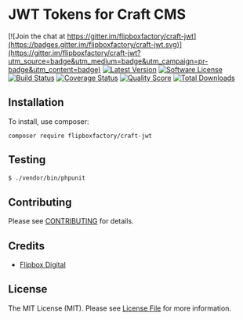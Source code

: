 # JWT Tokens for Craft CMS
[![Join the chat at https://gitter.im/flipboxfactory/craft-jwt](https://badges.gitter.im/flipboxfactory/craft-jwt.svg)](https://gitter.im/flipboxfactory/craft-jwt?utm_source=badge&utm_medium=badge&utm_campaign=pr-badge&utm_content=badge)
[![Latest Version](https://img.shields.io/github/release/flipboxfactory/craft-jwt.svg?style=flat-square)](https://github.com/flipboxfactory/craft-jwt/releases)
[![Software License](https://img.shields.io/badge/license-MIT-brightgreen.svg?style=flat-square)](LICENSE.md)
[![Build Status](https://img.shields.io/travis/flipboxfactory/craft-jwt/master.svg?style=flat-square)](https://travis-ci.com/flipboxfactory/craft-jwt)
[![Coverage Status](https://img.shields.io/scrutinizer/coverage/g/flipboxfactory/craft-jwt.svg?style=flat-square)](https://scrutinizer-ci.com/g/flipboxfactory/craft-jwt/code-structure)
[![Quality Score](https://img.shields.io/scrutinizer/g/flipboxfactory/craft-jwt.svg?style=flat-square)](https://scrutinizer-ci.com/g/flipboxfactory/craft-jwt)
[![Total Downloads](https://img.shields.io/packagist/dt/flipboxfactory/craft-jwt.svg?style=flat-square)](https://packagist.org/packages/flipboxfactory/craft-jwt)

## Installation

To install, use composer:

```
composer require flipboxfactory/craft-jwt
```

## Testing

``` bash
$ ./vendor/bin/phpunit
```

## Contributing

Please see [CONTRIBUTING](https://github.com/flipboxfactory/craft-jwt/blob/master/CONTRIBUTING.md) for details.


## Credits

- [Flipbox Digital](https://github.com/flipbox)

## License

The MIT License (MIT). Please see [License File](https://github.com/flipboxfactory/craft-jwt/blob/master/LICENSE) for more information.
